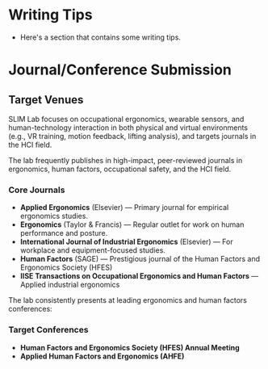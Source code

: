 # Writing Tips

- Here's a section that contains some writing tips.

# Journal/Conference Submission

## Target Venues

SLIM Lab focuses on occupational ergonomics, wearable sensors, and human-technology interaction in both physical and virtual environments (e.g., VR training, motion feedback, lifting analysis), and targets journals in the HCI field.

The lab frequently publishes in high-impact, peer-reviewed journals in ergonomics, human factors, occupational safety, and the HCI field.

### Core Journals

- **Applied Ergonomics** (Elsevier) — Primary journal for empirical ergonomics studies.
- **Ergonomics** (Taylor & Francis) — Regular outlet for work on human performance and posture.
- **International Journal of Industrial Ergonomics** (Elsevier) — For workplace and equipment-focused studies.
- **Human Factors** (SAGE) — Prestigious journal of the Human Factors and Ergonomics Society (HFES)
- **IISE Transactions on Occupational Ergonomics and Human Factors** — Applied industrial ergonomics

The lab consistently presents at leading ergonomics and human factors conferences:

### Target Conferences

- **Human Factors and Ergonomics Society (HFES) Annual Meeting**
- **Applied Human Factors and Ergonomics (AHFE)**